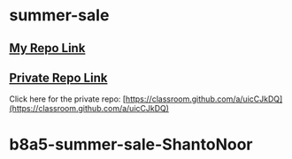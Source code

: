 # summer-sale

## [My Repo Link](https://github.com/Programming-Hero-Web-Course4/b8a5-summer-sale-ShantoNoor)

## [Private Repo Link](https://classroom.github.com/a/uicCJkDQ)

Click here for the private repo: [https://classroom.github.com/a/uicCJkDQ](https://classroom.github.com/a/uicCJkDQ)
# b8a5-summer-sale-ShantoNoor
